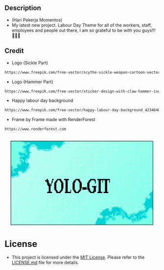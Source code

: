 ## Description

- (Hari Pekerja Momentos)
- My latest new project. Labour Day Theme for all of the workers, staff, employees and people out there, I am so grateful to be with you guys!!! 🥳🥳🥳

## Credit

- Logo (Sickle Part)

```bash
https://www.freepik.com/free-vector/scythe-sickle-weapon-cartoon-vector-icon-illustration-weapon-object-icon-concept-isolated-flat_57146053.htm#fromView=search&page=1&position=0&uuid=037192cc-e897-4272-b409-2c25baa0f67b
```

- Logo (Hammer Part)

```bash
https://www.freepik.com/free-vector/sticker-design-with-claw-hammer-isolated_16853993.htm#fromView=search&page=1&position=3&uuid=14d6fb45-d7c7-4010-9a11-f5e3e46d65d1
```

- Happy labour day background

```bash
https://www.freepik.com/free-vector/happy-labour-day-background_4234640.htm#fromView=search&page=1&position=2&uuid=bff732cf-7b75-4c0d-8b47-5df2e4a519e1
```

- Frame by Frame made with RenderForest

```bash
https://www.renderforest.com
```

## <p align="center"><img src="name_template_latest.png"></p>

# License

- This project is licensed under the [MIT License](LICENSE.md). Please refer to the [LICENSE.md](LICENSE.md) file for more details.
